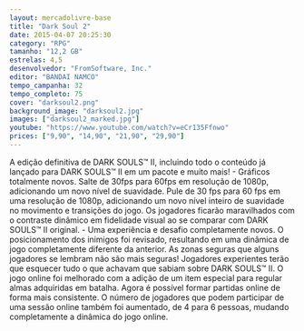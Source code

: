 ```yaml
---
layout: mercadolivre-base
title: "Dark Soul 2"
date: 2015-04-07 20:25:30
category: "RPG"
tamanho: "12,2 GB"
estrelas: 4,5
desenvolvedor: "FromSoftware, Inc."
editor: "BANDAI NAMCO"
tempo_campanha: 32
tempo_completo: 75
cover: "darksoul2.png"
background_image: "darksoul2.jpg"
images: ["darksoul2_marked.jpg"]
youtube: "https://www.youtube.com/watch?v=eCr135Ffnwo"
prices: ["9,90", "14,90", "21,90", "29,90"]
---
```


A edição definitiva de DARK SOULS™ II, incluindo todo o conteúdo já lançado para DARK SOULS™ II em um pacote e muito mais! - Gráficos totalmente novos. Salte de 30fps para 60fps em resolução de 1080p, adicionando um novo nível de suavidade. Pule de 30 fps para 60 fps em uma resolução de 1080p, adicionando um novo nível inteiro de suavidade no movimento e transições do jogo. Os jogadores ficarão maravilhados com o contraste dinâmico em fidelidade visual ao se comparar com DARK SOULS™ II original. - Uma experiência e desafio completamente novos. O posicionamento dos inimigos foi revisado, resultando em uma dinâmica de jogo completamente diferente da anterior. As zonas seguras que alguns jogadores se lembram não são mais seguras! Jogadores experientes terão que esquecer tudo o que achavam que sabiam sobre DARK SOULS™ II. O jogo online foi melhorado com a adição de um item especial para regular almas adquiridas em batalha. Agora é possível formar partidas online de forma mais consistente. O número de jogadores que podem participar de uma sessão online também foi aumentado, de 4 para 6 pessoas, mudando completamente a dinâmica do jogo online.
